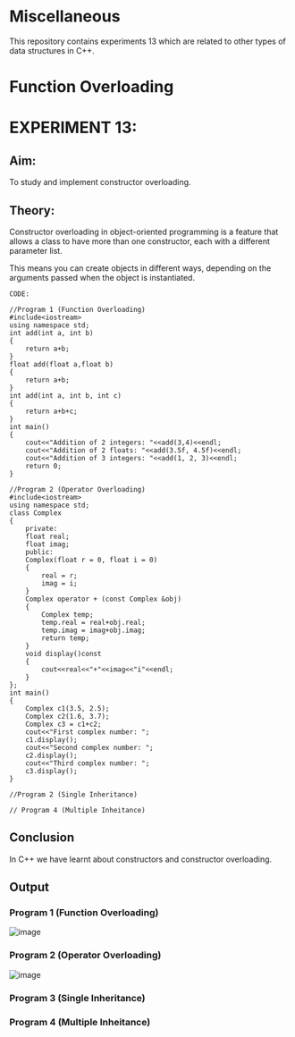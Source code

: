 # Miscellaneous
This repository contains experiments 13 which are related to other types of data structures in C++.

# Function Overloading
# EXPERIMENT 13:
## Aim: 
To study and implement constructor overloading.
## Theory: 
Constructor overloading in object-oriented programming is a feature that allows a class to have more than one constructor, each with a different parameter list.

This means you can create objects in different ways, depending on the arguments passed when the object is instantiated.
~~~
CODE:

//Program 1 (Function Overloading)
#include<iostream>
using namespace std;
int add(int a, int b)
{
    return a+b;
}
float add(float a,float b)
{
    return a+b;
}
int add(int a, int b, int c)
{
    return a+b+c;
}
int main()
{
    cout<<"Addition of 2 integers: "<<add(3,4)<<endl;
    cout<<"Addition of 2 floats: "<<add(3.5f, 4.5f)<<endl;
    cout<<"Addition of 3 integers: "<<add(1, 2, 3)<<endl;
    return 0;
}

//Program 2 (Operator Overloading)
#include<iostream>
using namespace std;
class Complex
{
    private:
    float real;
    float imag;
    public:
    Complex(float r = 0, float i = 0)
    {
        real = r;
        imag = i;
    }
    Complex operator + (const Complex &obj)
    {
        Complex temp;
        temp.real = real+obj.real;
        temp.imag = imag+obj.imag;
        return temp;
    }
    void display()const
    {
        cout<<real<<"+"<<imag<<"i"<<endl;
    }
};
int main()
{
    Complex c1(3.5, 2.5);
    Complex c2(1.6, 3.7);
    Complex c3 = c1+c2;
    cout<<"First complex number: ";
    c1.display();
    cout<<"Second complex number: ";
    c2.display();
    cout<<"Third complex number: ";
    c3.display();
}

//Program 2 (Single Inheritance)

// Program 4 (Multiple Inheitance)

~~~

## Conclusion
In C++ we have learnt about constructors and constructor overloading.

## Output
### Program 1 (Function Overloading)
![image](https://github.com/user-attachments/assets/4be9d0dc-ac3f-4323-b1dc-ce4bdba293eb)

### Program 2 (Operator Overloading)
![image](https://github.com/user-attachments/assets/0797bf75-7d98-4560-8194-035b15c8f206)

### Program 3 (Single Inheritance)

### Program 4 (Multiple Inheitance)
